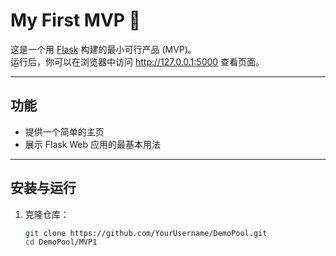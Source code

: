 # My First MVP 🚀

这是一个用 [Flask](https://flask.palletsprojects.com/) 构建的最小可行产品 (MVP)。  
运行后，你可以在浏览器中访问 http://127.0.0.1:5000 查看页面。

---

## 功能
- 提供一个简单的主页
- 展示 Flask Web 应用的最基本用法

---

## 安装与运行

1. 克隆仓库：
   ```bash
   git clone https://github.com/YourUsername/DemoPool.git
   cd DemoPool/MVP1
